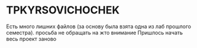 # TPKYRSOVICHOCHEK
Есть много лишних файлов (за основу была взята одна из лаб прошлого семестра). просьба не обращать на жто внимание
Пришлось начать весь проект заново 